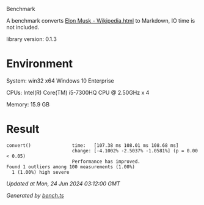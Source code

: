 Benchmark

A benchmark converts [Elon Musk - Wikipedia.html](<../examples/page-to-markdown/html/Elon Musk - Wikipedia.html>) to Markdown, IO time is not included. 

library version: 0.1.3

# Environment

System: win32 x64 Windows 10 Enterprise

CPUs: Intel(R) Core(TM) i5-7300HQ CPU @ 2.50GHz x 4

Memory: 15.9 GB

# Result

```
convert()               time:   [107.38 ms 108.01 ms 108.68 ms]
                        change: [-4.1002% -2.5037% -1.0581%] (p = 0.00 < 0.05)
                        Performance has improved.
Found 1 outliers among 100 measurements (1.00%)
  1 (1.00%) high severe
```

*Updated at Mon, 24 Jun 2024 03:12:00 GMT*

*Generated by [bench.ts](bench.ts)*
